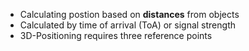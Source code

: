 - Calculating postion based on **distances** from objects
- Calculated by time of arrival (ToA) or signal strength
- 3D-Positioning requires three reference points